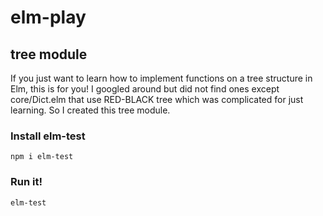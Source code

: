 # elm-play

## tree module
If you just want to learn how to implement functions on a tree structure in Elm, this is for you!
I googled around but did not find ones except core/Dict.elm that use RED-BLACK tree which was complicated 
for just learning. So I created this tree module. 

### Install elm-test
```shell
npm i elm-test
```

### Run it!
```shell
elm-test
```
